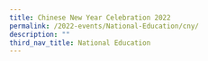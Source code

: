 ```yaml
---
title: Chinese New Year Celebration 2022
permalink: /2022-events/National-Education/cny/
description: ""
third_nav_title: National Education
---
```

